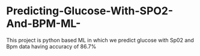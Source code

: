 # Predicting-Glucose-With-SPO2-And-BPM-ML-
This project is python based ML in which we predict glucose with Sp02 and Bpm data having accuracy of 86.7%
